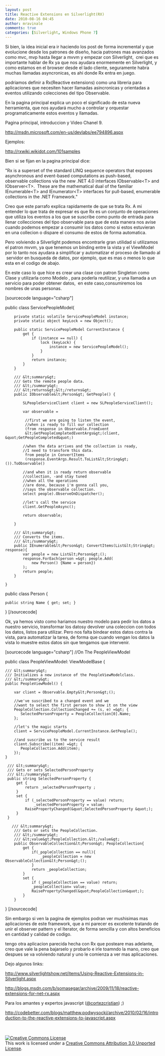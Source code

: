 ```yaml
---
layout: post
title: Reactive Extensions en Silverlight(RX)
date: 2010-08-16 04:45
author: mravinale
comments: true
categories: [Silverlight, Windows Phone 7]
---
```

Si bien, la idea inicial era ir haciendo los post de forma incremental y que evolucione desde los patrones de diseño, hacia patrones mas avanzados como mvc, mvp hasta llegar a mvvm y empezar con Silverlight,  crei que es importante hablar de Rx ya que nos ayudara enormemente en Silverlight, y como estamos en el browser desde el lado cliente, seguramente habra muchas llamadas asyncronicas, es ahi donde Rx entra en juego.

podriamos definir a Rx(Reactive extensions) como una libreria para aplicaciones que necesiten hacer llamadas asincronicas y orientadas a eventos utilizando colecciones del tipo Observable.

En la pagina principal explica un poco el significado de esta nueva herramienta, que nos ayudará mucho a controlar y orquestar programaticamente estos eventos y llamadas.

Pagina principal, introduccion y Video Chanel 9.

<a href="http://msdn.microsoft.com/en-us/devlabs/ee794896.aspx">http://msdn.microsoft.com/en-us/devlabs/ee794896.aspx</a>

Ejemplos:

<a href="http://rxwiki.wikidot.com/101samples">http://rxwiki.wikidot.com/101samples</a>

Bien si se fijan en la pagina principal dice:

"Rx is a superset of the standard LINQ sequence operators that exposes asynchronous and event-based computations as push-based, observable collections via the new .NET 4.0 interfaces IObservable&lt;T&gt; and IObserver&lt;T&gt;.  These are the mathematical dual of the familiar IEnumerable&lt;T&gt; and IEnumerator&lt;T&gt; interfaces for pull-based, enumerable collections in the .NET Framework."

Creo que este parrafo explica rapidamente de que se trata Rx. A mi entender lo que trata de expresar es que Rx es un conjunto de operaciones que utiliza los eventos a los que se suscribe como punto de entrada para llenar collecciones del tipo observable para que de esta manera nos avise cuando podemos empezar a consumir los datos como si estos estuvieran en una collecion o dispare el consumo de estos de forma automatica.

Pero volviendo a Silverlight podemos encontrarle gran utilidad si utilizamos el patron mvvm, ya que tenemos un binding entre la vista y el ViewModel por lo tanto nos ayudara a simplificar y automatizar el proceso de llamado al  servidor en busqueda de datos, por ejemplo, que es mas o menos lo que esta en el codigo de abajo.

En este caso lo que hice es crear una clase con patron Singleton como Clase y utilizarla como Modelo , para poderla reutilizar, y una llamada a un servicio para poder obtener datos,  en este caso,consumiremos los nombres de unas personas.

[sourcecode language="csharp"]

public class ServicePeopleModel{

        private static volatile ServicePeopleModel instance;
        private static object keyLock = new Object();

        public static ServicePeopleModel CurrentInstance {
            get {
                if (instance == null) {
                    lock (keyLock) {
                        instance = new ServicePeopleModel();
                    }
                }
                return instance;
            }
        }

        /// &lt;summary&gt;
        /// Gets the remote people data.
        /// &lt;/summary&gt;
        /// &lt;returns&gt;&lt;/returns&gt;
        public IObservable&lt;Person&gt; GetPeople() {

            SLPeopleServiceClient client = new SLPeopleServiceClient();

            var observable =
            
             //first we are going to listen the event, 
             //when is ready to fill our collection
             (from response in Observable.FromEvent
             &lt;GetPeopleCompletedEventArgs&gt;(client, &quot;GetPeopleCompleted&quot;)
            
            //when the data arrives and the collection is ready,
            //I need to transform this data.
             from people in ConvertItems
             (response.EventArgs.Result.ToList&lt;String&gt;()).ToObservable()
            
            //and when it is ready return observable
            //collection, -and stay tuned
            //when all the operations
            //are done, because i'm gonna call you, 
            //says the observable collection.
            select people).ObserveOnDispatcher();
            
            //let's call the service
            client.GetPeopleAsync();

            return observable;

        }

        /// &lt;summary&gt;
        /// Converts the items.
        /// &lt;/summary&gt;
        public IEnumerable&lt;Person&gt; ConvertItems(List&lt;String&gt; response){
            var people = new List&lt;Person&gt;();
            response.ForEach(person =&gt; people.Add(
                new Person() {Name = person})
            );
            return people;
        }

    }
public class Person {

    public string Name { get; set; }

}
[/sourcecode]

Ok, ya hemos visto como hariamos nuestro modelo para pedir los datos a nuestro servicio, transformar los datosy devolver una coleccion con todos los datos, listos para utilizar.
Pero nos falta bindear estos datos contra la vista, para automatizar la tarea, de forma que cuando vengan los datos la vista lo muestre estos datos sin que tengamos que intervenir.

[sourcecode language="csharp"]
//On The PeopleViewModel

public class PeopleViewModel: ViewModelBase {

    /// &lt;summary&gt;
    /// Initializes a new instance of the PeopleViewModelclass.
    /// &lt;/summary&gt;
    public PeopleViewModel() {
         
        var client = Observable.Empty&lt;Person&gt;();
                       
        //we've suscribed to a changed event and we 
        //want to select the first person to show it on the view
        PeopleCollection.CollectionChanged += (s, e) =&gt; {
           SelectedPersonProperty = PeopleCollection[0].Name;
        };

        //let's the magic starts
        client = ServicePeopleModel.CurrentInstance.GetPeople();

        //and suscribe us to the service result
        client.Subscribe((item) =&gt; {
           PeopleCollection.Add(item);
        });
    }

     /// &lt;summary&gt;
     /// Gets or sets SelectedPersonProperty 
     /// &lt;/summary&gt;
     public string SelectedPersonProperty {
         get {
             return _selectedPersonProperty ;
         }
         set {
             if (_selectedPersonProperty == value) return;
                 _selectedPersonProperty = value;
             RaisePropertyChanged(&quot;SelectedPersonProperty &quot;);
         }
     }
     
       /// &lt;summary&gt;
        /// Gets or sets the PeopleCollection.
        /// &lt;/summary&gt;
        /// &lt;value&gt;PeopleCollection.&lt;/value&gt;
        public ObservableCollection&lt;Person&gt; PeopleCollection{
            get {
                if(_popleCollection == null){
                    _peopleCollection = new ObservableCollection&lt;Person&gt;();
                }
                return _peopleCollection;
            }
            set {
                if (_peopleCollection == value) return;
                _peopleCollection= value;
                RaisePropertyChanged(&quot;PeopleCollection&quot;);
            }
        }
}
[/sourcecode]

Sin embargo si ven la pagina de ejemplos podran ver mushisimas mas aplicaciones de este framework, que a mi parecer es excelente tratando de unir el observer pattern y el Iterator, de forma sencilla y con altos beneficios en cantidad y calidad de codigo.

tengo otra aplicacion parecida hecha con Rx que posteare mas adelante, creo que vale la pena bajarselo y probarlo e irle toamndo la mano, creo que despues se va volviendo natural y uno le comienza a ver mas aplicaciones.

Dejo algunos links:

<a href="http://www.silverlightshow.net/items/Using-Reactive-Extensions-in-Silverlight.aspx">http://www.silverlightshow.net/items/Using-Reactive-Extensions-in-Silverlight.aspx</a>

<a href="http://blogs.msdn.com/b/somasegar/archive/2009/11/18/reactive-extensions-for-net-rx.aspx">http://blogs.msdn.com/b/somasegar/archive/2009/11/18/reactive-extensions-for-net-rx.aspx</a>

Para los amantes y expertos javascript (<a href="http://twitter.com/cortezcristian">@cortezcristian</a>) ;)

<a href="http://codebetter.com/blogs/matthew.podwysocki/archive/2010/02/16/introduction-to-the-reactive-extensions-to-javascript.aspx">http://codebetter.com/blogs/matthew.podwysocki/archive/2010/02/16/introduction-to-the-reactive-extensions-to-javascript.aspx</a>

</BR>
</BR>
<a rel="license" href="http://creativecommons.org/licenses/by/3.0/"><img alt="Creative Commons License" style="border-width:0;" src="http://creativecommons.org/images/public/somerights20.png" /></a><br />This work is licensed under a <a rel="license" href="http://creativecommons.org/licenses/by/3.0/">Creative Commons Attribution 3.0 Unported License</a>.
